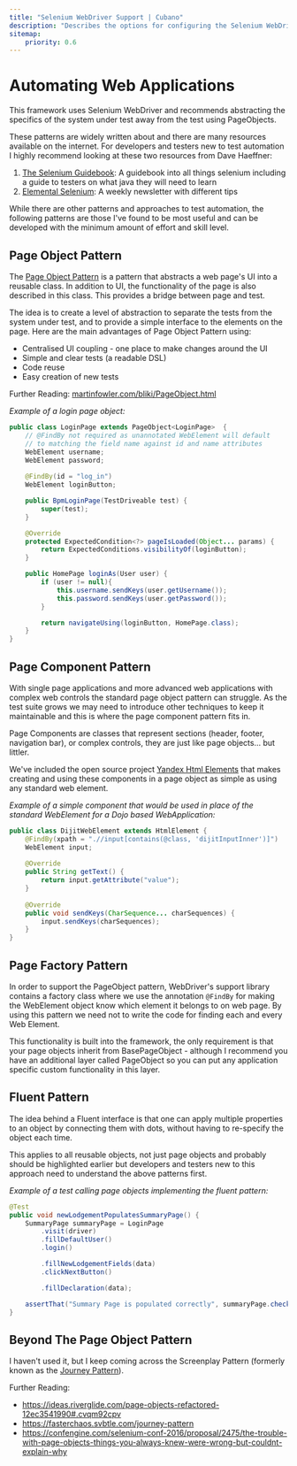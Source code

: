 ```yaml
---
title: "Selenium WebDriver Support | Cubano"
description: "Describes the options for configuring the Selenium WebDriver browser automation support with Cubano"
sitemap:
    priority: 0.6
---
```


# Automating Web Applications
This framework uses Selenium WebDriver and recommends abstracting the specifics of the system under test away from the test using PageObjects. 

These patterns are widely written about and there are many resources available on the internet.  For developers and testers new to test automation I highly recommend looking at these two resources from Dave Haeffner:

1. <a href="https://seleniumguidebook.com" target="_blank">The Selenium Guidebook</a>: A guidebook into all things selenium including a guide to testers on what java they will need to learn 
1. <a href="http://elementalselenium.com" target="_blank">Elemental Selenium</a>: A weekly newsletter with different tips

While there are other patterns and approaches to test automation, the following patterns are those I've found to be most useful and can be developed with the minimum amount of effort and skill level.

## Page Object Pattern
The <a href="http://code.google.com/p/selenium/wiki/PageObjects" target="_blank">Page Object Pattern</a> is a pattern that abstracts a web page's UI into a reusable class. In addition to UI, the functionality of the page is also described in this class. This provides a bridge between page and test.

The idea is to create a level of abstraction to separate the tests from the system under test, and to provide a simple interface to the elements on the page. Here are the main advantages of Page Object Pattern using:

* Centralised UI coupling - one place to make changes around the UI
* Simple and clear tests (a readable DSL)
* Code reuse
* Easy creation of new tests

Further Reading: [martinfowler.com/bliki/PageObject.html](http://martinfowler.com/bliki/PageObject.html)

_Example of a login page object:_

~~~java
public class LoginPage extends PageObject<LoginPage>  {
    // @FindBy not required as unannotated WebElement will default 
    // to matching the field name against id and name attributes 
    WebElement username;
    WebElement password;
    
    @FindBy(id = "log_in")
    WebElement loginButton;

    public BpmLoginPage(TestDriveable test) {
        super(test);
    }

    @Override
    protected ExpectedCondition<?> pageIsLoaded(Object... params) {
        return ExpectedConditions.visibilityOf(loginButton);
    }

    public HomePage loginAs(User user) {
        if (user != null){
            this.username.sendKeys(user.getUsername());
            this.password.sendKeys(user.getPassword());
        }

        return navigateUsing(loginButton, HomePage.class);
    }
}
~~~

## Page Component Pattern
With single page applications and more advanced web applications with complex web controls the standard page object pattern can struggle.  As the test suite grows we may need to introduce other techniques to keep it maintainable and this is where the page component pattern fits in.

Page Components are classes that represent sections (header, footer, navigation bar), or complex controls, they are just like page objects... but littler.

We've included the open source project [Yandex Html Elements](https://github.com/yandex-qatools/htmlelements) that makes creating and using these components in a page object as simple as using any standard web element.

_Example of a simple component that would be used in place of the standard WebElement for a Dojo based WebApplication:_ 

~~~java
public class DijitWebElement extends HtmlElement {
    @FindBy(xpath = ".//input[contains(@class, 'dijitInputInner')]")
    WebElement input;
    
    @Override
    public String getText() {
        return input.getAttribute("value");
    }
    
    @Override
    public void sendKeys(CharSequence... charSequences) {
        input.sendKeys(charSequences);
    }
}
~~~

## Page Factory Pattern
In order to support the PageObject pattern, WebDriver's support library contains a factory class where we use the annotation `@FindBy` for making the WebElement object know which element it belongs to on web page. By using this pattern we need not to write the code for finding each and every Web Element.

This functionality is built into the framework, the only requirement is that your page objects inherit from BasePageObject - although I recommend you have an additional layer called PageObject so you can put any application specific custom functionality in this layer.  

## Fluent Pattern  
The idea behind a Fluent interface is that one can apply multiple properties to an object by connecting them with dots, without having to re-specify the object each time.

This applies to all reusable objects, not just page objects and probably should be highlighted earlier but developers and testers new to this approach need to understand the above patterns first.

_Example of a test calling page objects implementing the fluent pattern:_

~~~java
@Test
public void newLodgementPopulatesSummaryPage() {
    SummaryPage summaryPage = LoginPage
        .visit(driver)
        .fillDefaultUser()
        .login()

        .fillNewLodgementFields(data)
        .clickNextButton()

        .fillDeclaration(data);

    assertThat("Summary Page is populated correctly", summaryPage.checkData(data),  is(""));
}   
~~~

## Beyond The Page Object Pattern
I haven't used it, but I keep coming across the Screenplay Pattern (formerly known as the <a href="http://www.slideshare.net/RiverGlide/a-journey-beyond-the-page-object-pattern"  target="_blank">Journey Pattern</a>). 

Further Reading:

* https://ideas.riverglide.com/page-objects-refactored-12ec3541990#.cvqm92cpv
* https://fasterchaos.svbtle.com/journey-pattern
* https://confengine.com/selenium-conf-2016/proposal/2475/the-trouble-with-page-objects-things-you-always-knew-were-wrong-but-couldnt-explain-why


